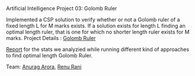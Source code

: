 Artificial Intelligence Project 03: Golomb Ruler


Implemented a CSP solution to verify whether or not a Golomb ruler of a fixed length L for M marks exists. If a solution exists for length L finding an optimal length ruler, that is one for which no shorter length ruler exists for M marks.
Project Details :  [Golomb Ruler](http://www3.cs.stonybrook.edu/~cse537/project03.html)

[Report](https://github.com/techiepanda/golomb-ruler/blob/master/Golomb%20Ruler%20Report.pdf) for the stats we analyzied while running different kind of approaches to find optimal length Golomb Ruler.

Team:  [Anurag Arora](https://github.com/geekyspartan),  [Renu Rani](https://github.com/techiepanda)
